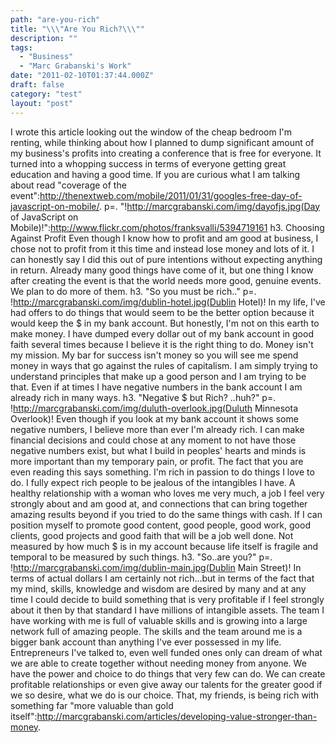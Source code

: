 ```yaml
---
path: "are-you-rich"
title: "\\\"Are You Rich?\\\""
description: ""
tags: 
  - "Business"
  - "Marc Grabanski's Work"
date: "2011-02-10T01:37:44.000Z"
draft: false
category: "test"
layout: "post"
---
```


I wrote this article looking out the window of the cheap bedroom I'm renting, while thinking about how I planned to dump significant amount of my business's profits into creating a conference that is free for everyone. It turned into a whopping success in terms of everyone getting great education and having a good time. If you are curious what I am talking about read "coverage of the event":http://thenextweb.com/mobile/2011/01/31/googles-free-day-of-javascript-on-mobile/. p=. "!http://marcgrabanski.com/img/dayofjs.jpg(Day of JavaScript on Mobile)!":http://www.flickr.com/photos/franksvalli/5394719161 h3. Choosing Against Profit Even though I know how to profit and am good at business, I chose not to profit from it this time and instead lose money and lots of it. I can honestly say I did this out of pure intentions without expecting anything in return. Already many good things have come of it, but one thing I know after creating the event is that the world needs more good, genuine events. We plan to do more of them. h3. "So you must be rich.." p=. !http://marcgrabanski.com/img/dublin-hotel.jpg(Dublin Hotel)! In my life, I've had offers to do things that would seem to be the better option because it would keep the $ in my bank account. But honestly, I'm not on this earth to make money. I have dumped every dollar out of my bank account in good faith several times because I believe it is the right thing to do. Money isn't my mission. My bar for success isn't money so you will see me spend money in ways that go against the rules of capitalism. I am simply trying to understand principles that make up a good person and I am trying to be that. Even if at times I have negative numbers in the bank account I am already rich in many ways. h3. "Negative $ but Rich? ..huh?" p=. !http://marcgrabanski.com/img/duluth-overlook.jpg(Duluth Minnesota Overlook)! Even though if you look at my bank account it shows some negative numbers, I believe more than ever I'm already rich. I can make financial decisions and could chose at any moment to not have those negative numbers exist, but what I build in peoples' hearts and minds is more important than my temporary pain, or profit. The fact that you are even reading this says something. I'm rich in passion to do things I love to do. I fully expect rich people to be jealous of the intangibles I have. A healthy relationship with a woman who loves me very much, a job I feel very strongly about and am good at, and connections that can bring together amazing results beyond if you tried to do the same things with cash. If I can position myself to promote good content, good people, good work, good clients, good projects and good faith that will be a job well done. Not measured by how much $ is in my account because life itself is fragile and temporal to be measured by such things. h3. "So..are you?" p=. !http://marcgrabanski.com/img/dublin-main.jpg(Dublin Main Street)! In terms of actual dollars I am certainly not rich...but in terms of the fact that my mind, skills, knowledge and wisdom are desired by many and at any time I could decide to build something that is very profitable if I feel strongly about it then by that standard I have millions of intangible assets. The team I have working with me is full of valuable skills and is growing into a large network full of amazing people. The skills and the team around me is a bigger bank account than anything I've ever possessed in my life. Entrepreneurs I've talked to, even well funded ones only can dream of what we are able to create together without needing money from anyone. We have the power and choice to do things that very few can do. We can create profitable relationships or even give away our talents for the greater good if we so desire, what we do is our choice. That, my friends, is being rich with something far "more valuable than gold itself":http://marcgrabanski.com/articles/developing-value-stronger-than-money.